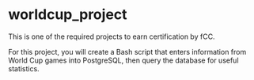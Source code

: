 # worldcup_project

This is one of the required projects to earn  certification by fCC.

For this project, you will create a Bash script that enters information from World Cup games into PostgreSQL, then query the database for useful statistics.

